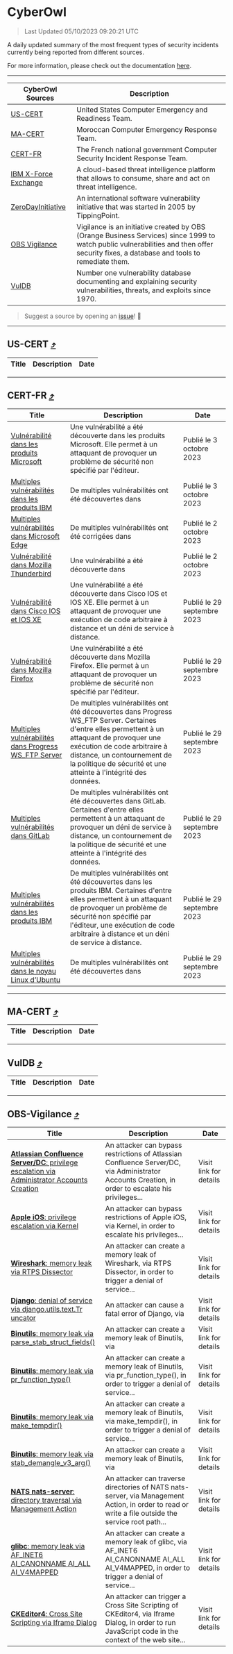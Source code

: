 
 <div id='top'></div>

# CyberOwl

 > Last Updated 05/10/2023 09:20:21 UTC
 
 A daily updated summary of the most frequent types of security incidents currently being reported from different sources.
 
 For more information, please check out the documentation [here](./docs/README.md).
 
 ---
 |CyberOwl Sources|Description|
 |---|---|
 |[US-CERT](#us-cert-arrow_heading_up)|United States Computer Emergency and Readiness Team.|
 |[MA-CERT](#ma-cert-arrow_heading_up)|Moroccan Computer Emergency Response Team.|
 |[CERT-FR](#cert-fr-arrow_heading_up)|The French national government Computer Security Incident Response Team.|
 |[IBM X-Force Exchange](#ibmcloud-arrow_heading_up)|A cloud-based threat intelligence platform that allows to consume, share and act on threat intelligence.|
 |[ZeroDayInitiative](#zerodayinitiative-arrow_heading_up)|An international software vulnerability initiative that was started in 2005 by TippingPoint.|
 |[OBS Vigilance](#obs-vigilance-arrow_heading_up)|Vigilance is an initiative created by OBS (Orange Business Services) since 1999 to watch public vulnerabilities and then offer security fixes, a database and tools to remediate them.|
 |[VulDB](#vuldb-arrow_heading_up)|Number one vulnerability database documenting and explaining security vulnerabilities, threats, and exploits since 1970.|
 
 > Suggest a source by opening an [issue](https://github.com/karimhabush/cyberowl/issues)! :raised_hands:
 ---

## US-CERT [:arrow_heading_up:](#cyberowl)

 |Title|Description|Date|
 |---|---|---|
 
 ---

## CERT-FR [:arrow_heading_up:](#cyberowl)

 |Title|Description|Date|
 |---|---|---|
 |[Vulnérabilité dans les produits Microsoft](https://www.cert.ssi.gouv.fr/avis/CERTFR-2023-AVI-0799/)|Une vulnérabilité a été découverte dans les produits Microsoft. Elle permet à un attaquant de provoquer un problème de sécurité non spécifié par l'éditeur.|Publié le 3 octobre 2023|
 |[Multiples vulnérabilités dans les produits IBM](https://www.cert.ssi.gouv.fr/avis/CERTFR-2023-AVI-0798/)|De multiples vulnérabilités ont été découvertes dans |Publié le 3 octobre 2023|
 |[Multiples vulnérabilités dans Microsoft Edge](https://www.cert.ssi.gouv.fr/avis/CERTFR-2023-AVI-0797/)|De multiples vulnérabilités ont été corrigées dans |Publié le 2 octobre 2023|
 |[Vulnérabilité dans Mozilla Thunderbird](https://www.cert.ssi.gouv.fr/avis/CERTFR-2023-AVI-0796/)|Une vulnérabilité a été découverte dans |Publié le 2 octobre 2023|
 |[Vulnérabilité dans Cisco IOS et IOS XE](https://www.cert.ssi.gouv.fr/avis/CERTFR-2023-AVI-0795/)|Une vulnérabilité a été découverte dans Cisco IOS et IOS XE. Elle permet à un attaquant de provoquer une exécution de code arbitraire à distance et un déni de service à distance.|Publié le 29 septembre 2023|
 |[Vulnérabilité dans Mozilla Firefox](https://www.cert.ssi.gouv.fr/avis/CERTFR-2023-AVI-0794/)|Une vulnérabilité a été découverte dans Mozilla Firefox. Elle permet à un attaquant de provoquer un problème de sécurité non spécifié par l'éditeur.|Publié le 29 septembre 2023|
 |[Multiples vulnérabilités dans Progress WS_FTP Server](https://www.cert.ssi.gouv.fr/avis/CERTFR-2023-AVI-0793/)|De multiples vulnérabilités ont été découvertes dans Progress WS_FTP Server. Certaines d'entre elles permettent à un attaquant de provoquer une exécution de code arbitraire à distance, un contournement de la politique de sécurité et une atteinte à l'intégrité des données.|Publié le 29 septembre 2023|
 |[Multiples vulnérabilités dans GitLab](https://www.cert.ssi.gouv.fr/avis/CERTFR-2023-AVI-0792/)|De multiples vulnérabilités ont été découvertes dans GitLab. Certaines d'entre elles permettent à un attaquant de provoquer un déni de service à distance, un contournement de la politique de sécurité et une atteinte à l'intégrité des données.|Publié le 29 septembre 2023|
 |[Multiples vulnérabilités dans les produits IBM](https://www.cert.ssi.gouv.fr/avis/CERTFR-2023-AVI-0791/)|De multiples vulnérabilités ont été découvertes dans les produits IBM. Certaines d'entre elles permettent à un attaquant de provoquer un problème de sécurité non spécifié par l'éditeur, une exécution de code arbitraire à distance et un déni de service à distance.|Publié le 29 septembre 2023|
 |[Multiples vulnérabilités dans le noyau Linux d’Ubuntu](https://www.cert.ssi.gouv.fr/avis/CERTFR-2023-AVI-0790/)|De multiples vulnérabilités ont été découvertes dans |Publié le 29 septembre 2023|
 
 ---

## MA-CERT [:arrow_heading_up:](#cyberowl)

 |Title|Description|Date|
 |---|---|---|
 
 ---

## VulDB [:arrow_heading_up:](#cyberowl)

 |Title|Description|Date|
 |---|---|---|
 
 ---

## OBS-Vigilance [:arrow_heading_up:](#cyberowl)

 |Title|Description|Date|
 |---|---|---|
 |[<a href="https://vigilance.fr/vulnerability/Atlassian-Confluence-Server-DC-privilege-escalation-via-Administrator-Accounts-Creation-42488" class="noirorange"><b>Atlassian Confluence Server/DC</b>: privilege escalation via Administrator Accounts Creation</a>](https://vigilance.fr/vulnerability/Atlassian-Confluence-Server-DC-privilege-escalation-via-Administrator-Accounts-Creation-42488)|An attacker can bypass restrictions of Atlassian Confluence Server/DC, via Administrator Accounts Creation, in order to escalate his privileges...|Visit link for details|
 |[<a href="https://vigilance.fr/vulnerability/Apple-iOS-privilege-escalation-via-Kernel-42487" class="noirorange"><b>Apple iOS</b>: privilege escalation via Kernel</a>](https://vigilance.fr/vulnerability/Apple-iOS-privilege-escalation-via-Kernel-42487)|An attacker can bypass restrictions of Apple iOS, via Kernel, in order to escalate his privileges...|Visit link for details|
 |[<a href="https://vigilance.fr/vulnerability/Wireshark-memory-leak-via-RTPS-Dissector-42486" class="noirorange"><b>Wireshark</b>: memory leak via RTPS Dissector</a>](https://vigilance.fr/vulnerability/Wireshark-memory-leak-via-RTPS-Dissector-42486)|An attacker can create a memory leak of Wireshark, via RTPS Dissector, in order to trigger a denial of service...|Visit link for details|
 |[<a href="https://vigilance.fr/vulnerability/Django-denial-of-service-via-django-utils-text-Truncator-42485" class="noirorange"><b>Django</b>: denial of service via <wbr>django.utils.text.Tr<wbr>uncator</wbr></wbr></a>](https://vigilance.fr/vulnerability/Django-denial-of-service-via-django-utils-text-Truncator-42485)|An attacker can cause a fatal error of Django, via |Visit link for details|
 |[<a href="https://vigilance.fr/vulnerability/Binutils-memory-leak-via-parse-stab-struct-fields-42484" class="noirorange"><b>Binutils</b>: memory leak via <wbr>parse_stab_struct_fi<wbr>elds()</wbr></wbr></a>](https://vigilance.fr/vulnerability/Binutils-memory-leak-via-parse-stab-struct-fields-42484)|An attacker can create a memory leak of Binutils, via |Visit link for details|
 |[<a href="https://vigilance.fr/vulnerability/Binutils-memory-leak-via-pr-function-type-42483" class="noirorange"><b>Binutils</b>: memory leak via pr_function_type()</a>](https://vigilance.fr/vulnerability/Binutils-memory-leak-via-pr-function-type-42483)|An attacker can create a memory leak of Binutils, via pr_function_type(), in order to trigger a denial of service...|Visit link for details|
 |[<a href="https://vigilance.fr/vulnerability/Binutils-memory-leak-via-make-tempdir-42482" class="noirorange"><b>Binutils</b>: memory leak via make_tempdir()</a>](https://vigilance.fr/vulnerability/Binutils-memory-leak-via-make-tempdir-42482)|An attacker can create a memory leak of Binutils, via make_tempdir(), in order to trigger a denial of service...|Visit link for details|
 |[<a href="https://vigilance.fr/vulnerability/Binutils-memory-leak-via-stab-demangle-v3-arg-42481" class="noirorange"><b>Binutils</b>: memory leak via <wbr>stab_demangle_v3_arg<wbr>()</wbr></wbr></a>](https://vigilance.fr/vulnerability/Binutils-memory-leak-via-stab-demangle-v3-arg-42481)|An attacker can create a memory leak of Binutils, via |Visit link for details|
 |[<a href="https://vigilance.fr/vulnerability/NATS-nats-server-directory-traversal-via-Management-Action-42480" class="noirorange"><b>NATS nats-server</b>: directory traversal via Management Action</a>](https://vigilance.fr/vulnerability/NATS-nats-server-directory-traversal-via-Management-Action-42480)|An attacker can traverse directories of NATS nats-server, via Management Action, in order to read or write a file outside the service root path...|Visit link for details|
 |[<a href="https://vigilance.fr/vulnerability/glibc-memory-leak-via-AF-INET6-AI-CANONNAME-AI-ALL-AI-V4MAPPED-42479" class="noirorange"><b>glibc</b>: memory leak via AF_INET6 AI_CANONNAME AI_ALL AI_V4MAPPED</a>](https://vigilance.fr/vulnerability/glibc-memory-leak-via-AF-INET6-AI-CANONNAME-AI-ALL-AI-V4MAPPED-42479)|An attacker can create a memory leak of glibc, via AF_INET6 AI_CANONNAME AI_ALL AI_V4MAPPED, in order to trigger a denial of service...|Visit link for details|
 |[<a href="https://vigilance.fr/vulnerability/CKEditor4-Cross-Site-Scripting-via-Iframe-Dialog-42478" class="noirorange"><b>CKEditor4</b>: Cross Site Scripting via Iframe Dialog</a>](https://vigilance.fr/vulnerability/CKEditor4-Cross-Site-Scripting-via-Iframe-Dialog-42478)|An attacker can trigger a Cross Site Scripting of CKEditor4, via Iframe Dialog, in order to run JavaScript code in the context of the web site...|Visit link for details|
 
